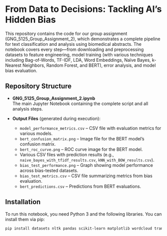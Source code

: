 # From Data to Decisions: Tackling AI’s Hidden Bias

This repository contains the code for our group assignment (GNG_5125_Group_Assignment_2), which demonstrates a complete pipeline for text classification and analysis using biomedical abstracts. The notebook covers every step—from downloading and preprocessing datasets to feature engineering, model training (with various techniques including Bag-of-Words, TF-IDF, LDA, Word Embeddings, Naïve Bayes, k-Nearest Neighbors, Random Forest, and BERT), error analysis, and model bias evaluation.

## Repository Structure

- **GNG_5125_Group_Assignment_2.ipynb**  
  The main Jupyter Notebook containing the complete script and all analysis steps.

- **Output Files** (generated during execution):
  - `model_performance_metrics.csv` – CSV file with evaluation metrics for various models.
  - `bert_confusion_matrix.png` – Image file for the BERT model’s confusion matrix.
  - `bert_roc_curve.png` – ROC curve image for the BERT model.
  - Various CSV files with prediction results (e.g., `naive_bayes_with_tfidf_results.csv`, `kNN_with_BOW_results.csv`).
  - `bias_test_performance.png` – Graph showing model performance across bias-tested datasets.
  - `bias_test_metrics.csv` – CSV file summarizing metrics from bias evaluation.
  - `bert_predictions.csv` – Predictions from BERT evaluations.

## Installation

To run this notebook, you need Python 3 and the following libraries. You can install them via pip:

```bash
pip install datasets nltk pandas scikit-learn matplotlib wordcloud transformers torch
